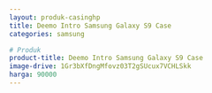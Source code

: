 ```yaml
---
layout: produk-casinghp
title: Deemo Intro Samsung Galaxy S9 Case
categories: samsung

# Produk
product-title: Deemo Intro Samsung Galaxy S9 Case
image-drive: 1Gr3bXfDngMfovz03T2gSUcux7VCHLSkk
harga: 90000
---
```

